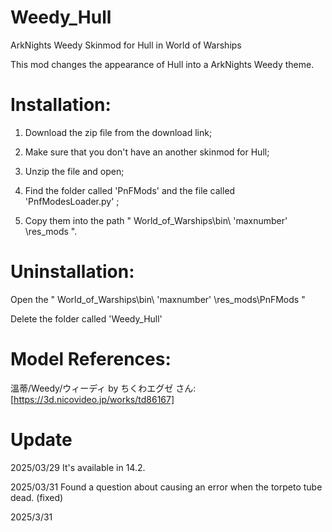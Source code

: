 # Weedy_Hull
ArkNights Weedy Skinmod for Hull in World of Warships

This mod changes the appearance of Hull into a ArkNights Weedy theme.

# Installation: 

1. Download the zip file from the download link; 

2. Make sure that you don't have an another skinmod for Hull; 

3. Unzip the file and open;  

4. Find the folder called 'PnFMods' and the file called 'PnfModesLoader.py' ; 

5. Copy them into the path " World_of_Warships\bin\ 'maxnumber' \res_mods ". 

# Uninstallation: 

Open the " World_of_Warships\bin\ 'maxnumber' \res_mods\PnFMods " 

Delete the folder called 'Weedy_Hull' 

# Model References:
溫蒂/Weedy/ウィーディ by ちくわエグゼ さん: [https://3d.nicovideo.jp/works/td86167]

# Update
2025/03/29 It's available in 14.2.

2025/03/31 Found a question about causing an error when the torpeto tube dead. (fixed)

2025/3/31 
